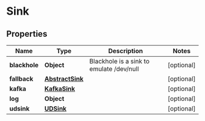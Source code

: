 

# Sink


## Properties

Name | Type | Description | Notes
------------ | ------------- | ------------- | -------------
**blackhole** | **Object** | Blackhole is a sink to emulate /dev/null |  [optional]
**fallback** | [**AbstractSink**](AbstractSink.md) |  |  [optional]
**kafka** | [**KafkaSink**](KafkaSink.md) |  |  [optional]
**log** | **Object** |  |  [optional]
**udsink** | [**UDSink**](UDSink.md) |  |  [optional]



